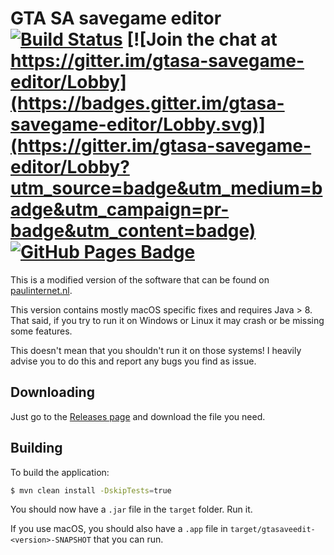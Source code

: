 # GTA SA savegame editor [![Build Status](https://travis-ci.org/lfuelling/gtasa-savegame-editor.svg?branch=master)](https://travis-ci.org/lfuelling/gtasa-savegame-editor) [![Join the chat at https://gitter.im/gtasa-savegame-editor/Lobby](https://badges.gitter.im/gtasa-savegame-editor/Lobby.svg)](https://gitter.im/gtasa-savegame-editor/Lobby?utm_source=badge&utm_medium=badge&utm_campaign=pr-badge&utm_content=badge) [![GitHub Pages Badge](https://img.shields.io/badge/docs-gh--pages-lightgrey.svg)](https://gtasa-savegame-editor.github.io/docs/#/)

This is a modified version of the software that can be found on [paulinternet.nl](http://paulinternet.nl/?page=sa).

This version contains mostly macOS specific fixes and requires Java > 8. That said, if you try to run it on Windows or Linux it may crash or be missing some features.

This doesn't mean that you shouldn't run it on those systems! I heavily advise you to do this and report any bugs you find as issue.

## Downloading

Just go to the [Releases page](https://github.com/lfuelling/gtasa-savegame-editor/releases) and download the file you need.


## Building

To build the application:

```bash
$ mvn clean install -DskipTests=true
```

You should now have a `.jar` file in the `target` folder. Run it.

If you use macOS, you should also have a `.app` file in `target/gtasaveedit-<version>-SNAPSHOT` that you can run.
